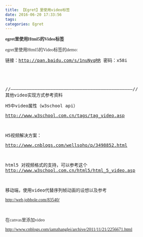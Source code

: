 ```yaml
---
title: 【Egret】里使用video标签
date: 2016-06-20 17:33:56
tags: 
categories: Egret
---
```


<!--more-->


<pre><span style="font-family:Microsoft YaHei; color:#2e2e2e"><strong>egret里使用Html5的Video标签</strong></span></pre>
<pre><span style="font-family:Microsoft YaHei; color:#2e2e2e">egret里使用Html5的Video标签的demo:</span></pre>
<div style="top:0px">
<pre>链接：<a target="_blank" target="_blank" href="http://pan.baidu.com/s/1nuNyqRR">http://pan.baidu.com/s/1nuNyqRR</a> 密码：x58i&#65279;&#65279;</pre>
</div>
<div style="top:0px">
<pre>&#65279;&#65279;

</pre>
</div>
<pre></pre>
<pre>//——————————————————————————————————————————————//
其他video实现方式参考资料
</pre>
<pre>H5中video属性（w3school api）</pre>
<pre><a target="_blank" target="_blank" href="http://www.w3school.com.cn/tags/tag_video.asp">http://www.w3school.com.cn/tags/tag_video.asp</a>

</pre>
<pre></pre>
<pre>H5视频解决方案：</pre>
<pre><a target="_blank" target="_blank" href="http://www.cnblogs.com/wellsoho/p/3498852.html">http://www.cnblogs.com/wellsoho/p/3498852.html</a>

</pre>
<pre></pre>
<pre>html5 对视频&#26684;式的支持，可以参考这个
<a target="_blank" target="_blank" href="http://www.w3school.com.cn/html5/html_5_video.asp">http://www.w3school.com.cn/html5/html_5_video.asp</a>

</pre>
<pre></pre>
<pre>移动端，使用video代替序列帧<span style="font-family:Microsoft YaHei; color:#2e2e2e">动画的设想以及参考</span></pre>
<pre><span style="font-family:Microsoft YaHei; color:#2e2e2e"><a target="_blank" target="_blank" href="http://web.jobbole.com/83540/">http://web.jobbole.com/83540/</a></span></pre>
<pre><span style="font-family:Microsoft YaHei; color:#2e2e2e">
</span></pre>
<pre><span style="font-family:Microsoft YaHei; color:#2e2e2e">在canvas里添加video</span></pre>
<pre><span style="font-family:Microsoft YaHei; color:#2e2e2e"><a target="_blank" target="_blank" href="http://www.cnblogs.com/iamzhanglei/archive/2011/11/21/2256671.html">http://www.cnblogs.com/iamzhanglei/archive/2011/11/21/2256671.html</a></span></pre>
<pre><span style="font-family:Microsoft YaHei; color:#2e2e2e">
</span></pre>
<div style="top:0px">
<pre></pre>
</div>
<div style="top:14px">
<pre>&#65279;&#65279;</pre>
</div>
<div style="top:51px">
<pre>&#65279;&#65279;</pre>
</div>
<div style="top:0px">
<pre>&#65279;&#65279;</pre>
</div>
